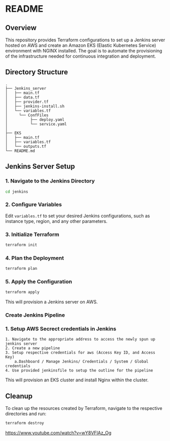 # README

## Overview

This repository provides Terraform configurations to set up a Jenkins server hosted on AWS and create an Amazon EKS (Elastic Kubernetes Service) environment with NGINX installed. The goal is to automate the provisioning of the infrastructure needed for continuous integration and deployment.

## Directory Structure

```
.
├── Jenkins_server
│   ├── main.tf
│   ├── data.tf
│   ├── provider.tf
│   ├── jenkins-install.sh
│   └── variables.tf
│     └── ConfFiles
│          ├── deploy.yaml 
│          └── service.yaml 
│   
├── EKS
│   ├── main.tf
│   ├── variables.tf
│   └── outputs.tf
└── README.md
```

## Jenkins Server Setup

### 1. Navigate to the Jenkins Directory

```bash
cd jenkins
```

### 2. Configure Variables

Edit `variables.tf` to set your desired Jenkins configurations, such as instance type, region, and any other parameters.

### 3. Initialize Terraform

```bash
terraform init
```

### 4. Plan the Deployment

```bash
terraform plan
```

### 5. Apply the Configuration

```bash
terraform apply
```

This will provision a Jenkins server on AWS.





### Create Jenkins Pipeline

### 1. Setup AWS Secrect credentials in Jenkins

    1. Navigate to the appropriate address to access the newly spun up jenkins server
    2. Create a new pipeline
    3. Setup respective credentials for aws (Access Key ID, and Access Key)
        a.Dashboard / Manage Jenkins/ Credentials / System / Global credentials
    4. Use provided jenkinsfile to setup the outline for the pipeline

This will provision an EKS cluster and install Nginx within the cluster.



## Cleanup

To clean up the resources created by Terraform, navigate to the respective directories and run:

```bash
terraform destroy
```

https://www.youtube.com/watch?v=wY8VFIAz_Og